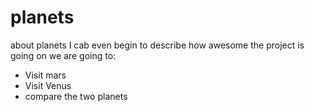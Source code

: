 # planets
about planets
I cab even begin to describe how awesome the project is going on
we are going to:
* Visit mars
* Visit Venus
* compare the two planets
